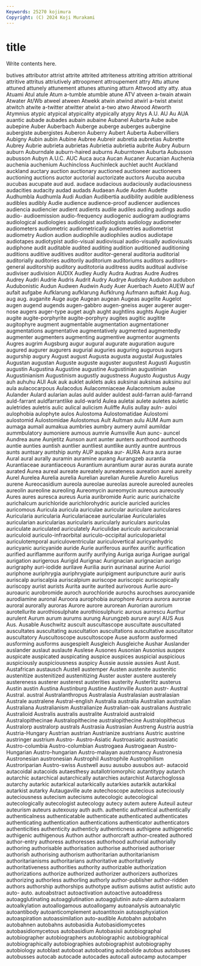 ```yaml
---
Keywords: 25270 kojimura
Copyright: (C) 2024 Koji Murakami
---
```


# title

Write contents here.



butives attributor attrist attrite attrited attriteness
attriting attrition attritional attritive attritus attriutively attroopment attroupement attry Attu
attune attuned attunely attunement attunes attuning atturn Attwood atty atty.
atua Atuami Atul atule Atum a-tumble atumble atune ATV atveen
a-twain atwain Atwater At/Wb atweel atween Atwekk atwin atwind atwirl
a-twist atwist atwitch atwite a-twitter atwitter atwixt a-two atwo Atwood
Atworth Atymnius atypic atypical atypicality atypically atypy Atys A.U. AU
Au AUA auantic aubade aubades aubain aubaine Aubanel Aubarta Aube
aube aubepine Auber Auberbach Auberge auberge auberges aubergine aubergiste aubergistes
Auberon Auberry Aubert Auberta Aubervilliers Aubigny Aubin aubin Aubine Aubree
Aubreir aubretia aubretias Aubrette Aubrey Aubrie aubrieta aubrietas Aubrietia aubrietia
aubrite Aubry Auburn auburn Auburndale auburn-haired auburns Auburntown Auburta Aubusson
aubusson Aubyn A.U.C. AUC Auca auca Aucan Aucaner Aucanian Auchenia
auchenia auchenium Auchincloss Auchinleck auchlet aucht Auckland auckland auctary auction
auctionary auctioned auctioneer auctioneers auctioning auctions auctor auctorial auctorizate auctors
Aucuba aucuba aucubas aucupate aud aud. audace audacious audaciously audaciousness
audacities audacity audad audads Audaean Aude Auden Audette Audhumbla Audhumla
Audi Audian Audibertia audibility audible audibleness audibles audibly Audie audience
audience-proof audiencer audiences audiencia audiencier audient audients audile audiles auding
audings audio audio- audioemission audio-frequency audiogenic audiogram audiograms audiological audiologies
audiologist audiologists audiology audiometer audiometers audiometric audiometrically audiometries audiometrist audiometry
Audion audion audiophile audiophiles audios audiotape audiotapes audiotypist audio-visual audiovisual
audio-visually audiovisuals audiphone audit auditable audited auditing audition auditioned auditioning
auditions auditive auditives auditor auditor-general auditoria auditorial auditorially auditories auditorily
auditorium auditoriums auditors auditors-general auditorship auditory auditotoria auditress audits auditual
audivise audiviser audivision AUDIX Audley Audly Audra Audras Audre Audres
Audrey Audri Audrie Audris Audrit Audry Audrye Audsley Audubon audubon
Audubonistic Audun Audwen Audwin Audy Auer Auerbach Aueto AUEW auf
aufait aufgabe Aufklarung aufklarung Aufklrung Aufmann auftakt Aug Aug. aug
aug. auganite Auge auge Augean augean Augeas augelite Augelot augen
augend augends augen-gabbro augen-gneiss auger augerer auger-nose augers auger-type auget
augh aught aughtlins aughts Augie Augier augite augite-porphyrite augite-porphyry augites
augitic augitite augitophyre augment augmentable augmentation augmentationer augmentations augmentative augmentatively
augmented augmentedly augmenter augmenters augmenting augmentive augmentor augments Augres augrim
Augsburg augur augural augurate auguration augure augured augurer augurers augurial
auguries auguring augurous augurs augurship augury August august Augusta augusta
augustal Augustales Augustan augustan Auguste auguste auguster augustest Augusti Augustin
augustin Augustina Augustine augustine Augustinian augustinian Augustinianism Augustinism augustly augustness
Augusto Augustus Augy auh auhuhu AUI Auk auk auklet auklets
auks auksinai auksinas auksinu aul aula aulacocarpous Aulacodus Aulacomniaceae Aulacomnium
aulae Aulander Aulard aularian aulas auld aulder auldest auld-farran auld-farrand
auld-farrant auldfarrantlike auld-warld Aulea auletai aulete auletes auletic auletrides auletris
aulic aulical aulicism Auliffe Aulis aullay auln- auloi aulophobia aulophyte
aulos Aulostoma Aulostomatidae Aulostomi aulostomid Aulostomidae Aulostomus Ault Aultman aulu
AUM Aum aum aumaga aumail aumakua aumbries aumbry aumery aumil
aumildar aummbulatory aumoniere aumous aumrie Aumsville Aun aunc- auncel Aundrea
aune Aunjetitz Aunson aunt aunter aunters aunthood aunthoods auntie aunties
auntish auntlier auntliest auntlike auntly auntre auntrous aunts auntsary auntship
aunty AUP aupaka aur- AURA Aura aura aurae Aural aural
aurally auramin auramine aurang Aurangzeb aurantia Aurantiaceae aurantiaceous Aurantium aurantium
aurar auras aurata aurate aurated Aurea aureal aureate aureately aureateness
aureation aurei aureity Aurel Aurelea Aurelia aurelia Aurelian aurelian Aurelie
Aurelio Aurelius aurene Aureocasidium aureola aureolae aureolas aureole aureoled aureoles
aureolin aureoline aureoling Aureomycin aureomycin aureous aureously Aures aures auresca
aureus Auria auribromide Auric auric aurichalcite aurichalcum aurichloride aurichlorohydric auricle
auricled auricles auricomous Auricula auricula auriculae auricular auriculare auriculares Auricularia
auricularia Auriculariaceae auriculariae Auriculariales auricularian auricularias auricularis auricularly auriculars auriculas
auriculate auriculated auriculately Auriculidae auriculo auriculocranial auriculoid auriculo-infraorbital auriculo-occipital auriculoparietal
auriculotemporal auriculoventricular auriculovertical auricyanhydric auricyanic auricyanide auride Aurie auriferous aurifex
aurific aurification aurified auriflamme auriform aurify aurifying Auriga auriga Aurigae
aurigal aurigation aurigerous Aurigid Aurignac Aurignacian aurignacian aurigo aurigraphy auri-iodide
aurilave Aurilia aurin aurinasal aurine Auriol auriphone auriphrygia auriphrygiate auripigment
auripuncture aurir auris auriscalp auriscalpia auriscalpium auriscope auriscopic auriscopically auriscopy
aurist aurists Aurita aurite aurited aurivorous Aurlie auro- auroauric aurobromide
auroch aurochloride aurochs aurochses aurocyanide aurodiamine auronal Auroora aurophobia aurophore
Aurora aurora aurorae auroral aurorally auroras Aurore aurore aurorean Aurorian
aurorium aurotellurite aurothiosulphate aurothiosulphuric aurous aurrescu Aurthur aurulent Aurum aurum
aurums aurung Aurungzeb aurure auryl AUS Aus Aus. Ausable Auschwitz
auscult auscultascope auscultate auscultated auscultates auscultating auscultation auscultations auscultative auscultator
auscultatory Auscultoscope auscultoscope Ause ausform ausformed ausforming ausforms ausgespielt Ausgleich
Ausgleiche Aushar Auslander auslander auslaut auslaute Auslese Ausones Ausonian Ausonius
auspex auspicate auspicated auspicating auspice auspices auspicial auspicious auspiciously auspiciousness
auspicy Aussie aussie aussies Aust Aust. Austafrican austausch Austell austemper
Austen austenite austenitic austenitize austenitized austenitizing Auster auster austere austerely
austereness austerer austerest austerities austerity Austerlitz austerus Austin austin Austina
Austinburg Austine Austinville Auston austr- Austral Austral. austral Australanthropus Australasia
Australasian australasian Australe australene Austral-english Australia australia Australian australian Australiana
Australianism Australianize Australian-oak australians Australic Australioid Australis australis australite Australoid
australoid Australopithecinae Australopithecine australopithecine Australopithecus Australorp australorp australs Austrasia Austrasian
Austreng Austria austria Austria-Hungary Austrian austrian Austrianize austrians Austric austrine
austringer austrium Austro- Austro-Asiatic Austroasiatic austroasiatic Austro-columbia Austro-columbian Austrogaea Austrogaean
Austro-Hungarian Austro-hungarian Austro-malayan austromancy Austronesia Austronesian austronesian Austrophil Austrophile Austrophilism
Austroriparian Austro-swiss Austwell ausu ausubo ausubos aut- autacoid autacoidal autacoids
autaesthesy autallotriomorphic autantitypy autarch autarchic autarchical autarchically autarchies autarchist Autarchoglossa
autarchy autarkic autarkical autarkically autarkies autarkik autarkikal autarkist autarky Autaugaville
aute autechoscope autecious auteciously auteciousness autecism autecisms autecologic autecological autecologically
autecologist autecology autecy autem autere Auteuil auteur auteurism auteurs autexousy
auth auth. authentic authentical authentically authenticalness authenticatable authenticate authenticated authenticates
authenticating authentication authentications authenticator authenticators authenticities authenticity authenticly authenticness authigene
authigenetic authigenic authigenous Authon author authorcraft author-created authored author-entry authoress
authoresses authorhood authorial authorially authoring authorisable authorisation authorise authorised authoriser
authorish authorising authorism authoritarian authoritarianism authoritarianisms authoritarians authoritative authoritatively authoritativeness
authorities authority authorizable authorization authorizations authorize authorized authorizer authorizers authorizes
authorizing authorless authorling authorly author-publisher author-ridden authors authorship authorships authotype
autism autisms autist autistic auto auto- auto. autoabstract autoactivation autoactive
autoaddress autoagglutinating autoagglutination autoagglutinin auto-alarm autoalarm autoalkylation autoallogamous autoallogamy autoanalysis
autoanalytic autoantibody autoanticomplement autoantitoxin autoasphyxiation autoaspiration autoassimilation auto-audible Autobahn autobahn
autobahnen autobahns autobasidia Autobasidiomycetes autobasidiomycetous autobasidium Autobasisii autobiographal autobiographer autobiographers
autobiographic autobiographical autobiographically autobiographies autobiographist autobiography autobiology autoblast autoboat autoboating
autobolide autobus autobuses autobusses autocab autocade autocades autocall autocamp autocamper
